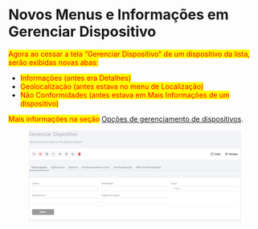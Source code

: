 # Novos Menus e Informações em Gerenciar Dispositivo

<mark style="color:red;">Agora ao cessar a tela “Gerenciar Dispositivo" de um dispositivo da lista, serão exibidas novas abas:</mark>

* <mark style="color:red;">Informações (antes era Detalhes)</mark>
* <mark style="color:red;">Geolocalização (antes estava no menu de Localização)</mark>
* <mark style="color:red;">Não Conformidades (antes estava em Mais Informações de um dispositivo)</mark>

<mark style="color:red;">Mais informações na seção</mark> [Opções de gerenciamento de dispositivos](../../portal/dispositivos/lista-de-dispositivos/opcoes-de-gerenciamento-de-dispositivos.md).

<figure><img src="../../../.gitbook/assets/image (5) (1) (1).png" alt=""><figcaption></figcaption></figure>

